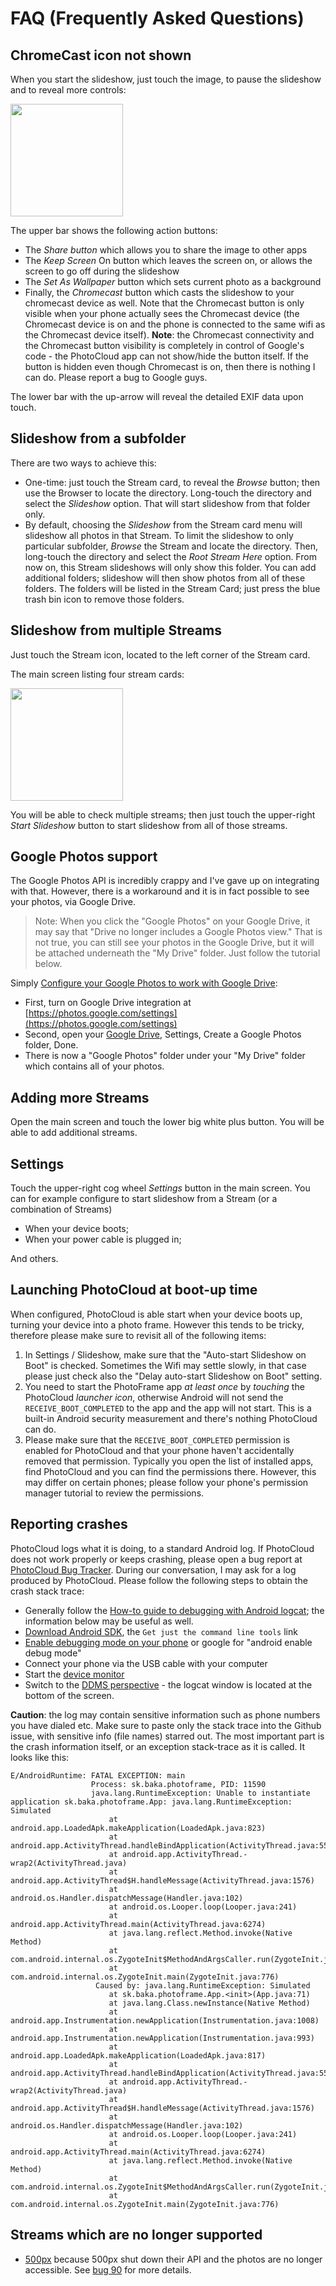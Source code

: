 # FAQ (Frequently Asked Questions)

## ChromeCast icon not shown

When you start the slideshow, just touch the image, to pause the slideshow and to reveal more controls:

<a href="images/chromecast.jpg"><img src="images/chromecast.jpg" width="180px"></a>

The upper bar shows the following action buttons:

* The *Share button* which allows you to share the image to other apps
* The *Keep Screen* On button which leaves the screen on, or allows the screen to go off during the slideshow
* The *Set As Wallpaper* button which sets current photo as a background
* Finally, the *Chromecast* button which casts the slideshow to your chromecast device as well. Note that
  the Chromecast button is only visible when your phone actually sees the Chromecast device (the Chromecast device is on
  and the phone is connected to the same wifi as the Chromecast device itself). **Note**: the Chromecast connectivity
  and the Chromecast button visibility is completely in control of Google's code - the PhotoCloud app can not show/hide the button
  itself. If the button is hidden even though Chromecast is on, then there is nothing I can do.
  Please report a bug to Google guys.

The lower bar with the up-arrow will reveal the detailed EXIF data upon touch.

## Slideshow from a subfolder

There are two ways to achieve this:

* One-time: just touch the Stream card, to reveal the *Browse* button; then use the Browser to locate the directory.
  Long-touch the directory and select the *Slideshow* option. That will start slideshow from that folder only.
* By default, choosing the *Slideshow* from the Stream card menu will slideshow all photos in that Stream.
  To limit the slideshow to only particular subfolder, *Browse* the Stream and locate the directory.
  Then, long-touch the directory and select the *Root Stream Here* option. From now on, this Stream slideshows
  will only show this folder. You can add additional folders; slideshow will then show photos from all of these folders.
  The folders will be listed in the Stream Card; just press the blue trash bin icon to remove those folders.

## Slideshow from multiple Streams

Just touch the Stream icon, located to the left corner of the Stream card.

The main screen listing four stream cards:

<a href="images/stream_cards.jpg"><img src="images/stream_cards.jpg" width="180px"></a>

You will be able to check multiple streams; then just touch the upper-right *Start Slideshow* button
to start slideshow from all of those streams.

## Google Photos support

The Google Photos API is incredibly crappy and I've gave up on integrating with that. However, there is a workaround and it is in fact possible to see your photos,
via Google Drive.

> Note: When you click the "Google Photos" on your Google Drive, it may say that "Drive no longer includes a Google Photos view." That is not true, you can still see your photos
in the Google Drive, but it will be attached underneath the "My Drive" folder. Just follow the tutorial below.

Simply [Configure your Google Photos to work with Google Drive](https://support.google.com/drive/answer/6156103):

* First, turn on Google Drive integration at [https://photos.google.com/settings](https://photos.google.com/settings)
* Second, open your [Google Drive](https://drive.google.com), Settings, Create a Google Photos folder, Done.
* There is now a "Google Photos" folder under your "My Drive" folder which contains all of your photos.

## Adding more Streams

Open the main screen and touch the lower big white plus button. You will be able to add additional streams.

## Settings

Touch the upper-right cog wheel *Settings* button in the main screen. You can for example configure to
start slideshow from a Stream (or a combination of Streams)

* When your device boots;
* When your power cable is plugged in;

And others.

## Launching PhotoCloud at boot-up time

When configured, PhotoCloud is able start when your device boots up, turning your device into a photo frame.
However this tends to be tricky, therefore please make sure to revisit all of the following
items:

1. In Settings / Slideshow, make sure that the "Auto-start Slideshow on Boot" is checked. Sometimes the Wifi may settle slowly, in that case please just check
also the "Delay auto-start Slideshow on Boot" setting.
2. You need to start the PhotoFrame app *at least once* by *touching* the PhotoCloud *launcher icon*, otherwise Android will not send the `RECEIVE_BOOT_COMPLETED` to the app
and the app will not start. This is a built-in Android security measurement and there's nothing PhotoCloud can do.
3. Please make sure that the `RECEIVE_BOOT_COMPLETED` permission is enabled for PhotoCloud and that your phone haven't accidentally removed that permission.
Typically you open the list of installed apps, find PhotoCloud and you can find the permissions there. However, this may differ on certain phones; please follow your phone's permission manager
tutorial to review the permissions.

## Reporting crashes

PhotoCloud logs what it is doing, to a standard Android log. If PhotoCloud does not work properly or keeps crashing,
please open a bug report at [PhotoCloud Bug Tracker](https://github.com/mvysny/photocloud-frame-slideshow/issues).
During our conversation, I may ask for a log produced by PhotoCloud. Please follow the following steps to obtain the crash stack trace:
* Generally follow the [How-to guide to debugging with Android logcat](https://logmatic.io/blog/a-how-to-guide-to-debugging-with-android-logcat/); the information below may be useful as well.
* [Download Android SDK](http://developer.android.com/sdk/index.html#download), the `Get just the command line tools` link
* [Enable debugging mode on your phone](http://www.wugfresh.com/faq/6/) or google for "android enable debug mode"
* Connect your phone via the USB cable with your computer
* Start the [device monitor](http://developer.android.com/tools/help/monitor.html)
* Switch to the [DDMS perspective](http://developer.android.com/tools/debugging/ddms.html) - the logcat window is located at the bottom of the screen.

**Caution**: the log may contain sensitive information such as phone numbers you have dialed etc. Make sure to paste only the stack trace into the Github issue,
with sensitive info (file names) starred out. The most important part is the crash information itself, or an exception stack-trace as it is called. It looks like this:

```
E/AndroidRuntime: FATAL EXCEPTION: main
                  Process: sk.baka.photoframe, PID: 11590
                  java.lang.RuntimeException: Unable to instantiate application sk.baka.photoframe.App: java.lang.RuntimeException: Simulated
                      at android.app.LoadedApk.makeApplication(LoadedApk.java:823)
                      at android.app.ActivityThread.handleBindApplication(ActivityThread.java:5522)
                      at android.app.ActivityThread.-wrap2(ActivityThread.java)
                      at android.app.ActivityThread$H.handleMessage(ActivityThread.java:1576)
                      at android.os.Handler.dispatchMessage(Handler.java:102)
                      at android.os.Looper.loop(Looper.java:241)
                      at android.app.ActivityThread.main(ActivityThread.java:6274)
                      at java.lang.reflect.Method.invoke(Native Method)
                      at com.android.internal.os.ZygoteInit$MethodAndArgsCaller.run(ZygoteInit.java:886)
                      at com.android.internal.os.ZygoteInit.main(ZygoteInit.java:776)
                   Caused by: java.lang.RuntimeException: Simulated
                      at sk.baka.photoframe.App.<init>(App.java:71)
                      at java.lang.Class.newInstance(Native Method)
                      at android.app.Instrumentation.newApplication(Instrumentation.java:1008)
                      at android.app.Instrumentation.newApplication(Instrumentation.java:993)
                      at android.app.LoadedApk.makeApplication(LoadedApk.java:817)
                      at android.app.ActivityThread.handleBindApplication(ActivityThread.java:5522) 
                      at android.app.ActivityThread.-wrap2(ActivityThread.java) 
                      at android.app.ActivityThread$H.handleMessage(ActivityThread.java:1576) 
                      at android.os.Handler.dispatchMessage(Handler.java:102) 
                      at android.os.Looper.loop(Looper.java:241) 
                      at android.app.ActivityThread.main(ActivityThread.java:6274) 
                      at java.lang.reflect.Method.invoke(Native Method) 
                      at com.android.internal.os.ZygoteInit$MethodAndArgsCaller.run(ZygoteInit.java:886) 
                      at com.android.internal.os.ZygoteInit.main(ZygoteInit.java:776) 
```

## Streams which are no longer supported

- [500px](https://500px.com/) because 500px shut down their API and the photos are no longer accessible.
  See [bug 90](https://github.com/mvysny/photocloud-frame-slideshow/issues/90) for more details.

